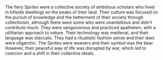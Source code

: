 The fiery Sprites were a collective society of ambitious scholars who lived in hillside dwellings on the peaks of their land. Their culture was focused on the pursuit of knowledge and the betterment of their society through collectivism, although there were some who were unambitious and didn't contribute much. They were sanguivorous and practiced apatheism, with a utilitarian approach to nature. Their technology was medieval, and their language was staccato. They had a ritualistic fashion sense and their laws were oligarchic. The Sprites were weavers and their symbol was the bear. However, their peaceful way of life was disrupted by war, which led to coercion and a shift in their collective ideals.